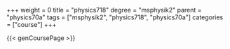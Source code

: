 +++
weight = 0
title = "physics718"
degree = "msphysik2"
parent = "physics70a"
tags = ["msphysik2", "physics718", "physics70a"]
categories = ["course"]
+++

{{< genCoursePage >}}
